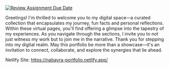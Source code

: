 [![Review Assignment Due Date](https://classroom.github.com/assets/deadline-readme-button-24ddc0f5d75046c5622901739e7c5dd533143b0c8e959d652212380cedb1ea36.svg)](https://classroom.github.com/a/nn2YhwXT)

Greetings! I'm thrilled to welcome you to my digital space—a curated collection that encapsulates my journey, fun facts and personal reflections. 
Within these virtual pages, you'll find offering a glimpse into the tapestry of my experiences. 
As you navigate through the sections, I invite you to not just witness my work but to join me in the narrative. 
Thank you for stepping into my digital realm. 
May this portfolio be more than a showcase—it's an invitation to connect, collaborate, and explore the synergies that lie ahead.

Netlify Site: https://nabayra-portfolio.netlify.app/
